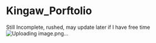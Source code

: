 # Kingaw_Porftolio
Still Incomplete, rushed, may update later if I have free time 
![Uploading image.png…]()
